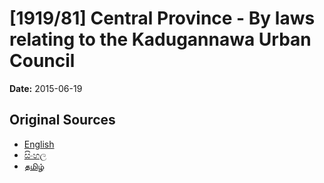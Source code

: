 # [1919/81] Central Province - By laws relating to the Kadugannawa Urban Council

**Date:** 2015-06-19

## Original Sources

- [English](https://documents.gov.lk/view/extra-gazettes/2015/6/1919-81_E.pdf)
- [සිංහල](https://documents.gov.lk/view/extra-gazettes/2015/6/1919-81_S.pdf)
- [தமிழ்](https://documents.gov.lk/view/extra-gazettes/2015/6/1919-81_T.pdf)
